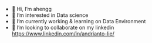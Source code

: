 - 👋 Hi, I’m ahengg
- 👀 I’m interested in Data science
- 🌱 I’m currently working & learning on Data Environment
- 💞️ I’m looking to collaborate on my linkedin https://www.linkedin.com/in/andrianto-lie/

<!---
ahengg/ahengg is a ✨ special ✨ repository because its `README.md` (this file) appears on your GitHub profile.
You can click the Preview link to take a look at your changes.
--->
